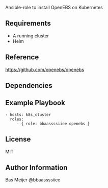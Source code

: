 
Ansible-role to install OpenEBS on Kubernetes

Requirements
------------

- A running cluster
- Helm

Reference
--------------
https://github.com/openebs/openebs


Dependencies
------------

Example Playbook
----------------

    - hosts: k8s_cluster
      roles:
         - { role: bbaassssiiee.openebs }

License
-------

MIT

Author Information
------------------

Bas Meijer @bbaassssiiee

